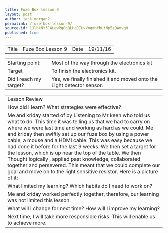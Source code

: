 ```yaml
---
title: Fuze Box lesson 9
layout: post
author: jack.morgan2
permalink: /fuze-box-lesson-9/
source-id: 1JlbkNY3J4LewPg0gQLHgJIUvVogmhfbUtNp5zDWmvg0
published: true
---
```

<table>
  <tr>
    <td>Title</td>
    <td>Fuze Box Lesson 9</td>
    <td>Date</td>
    <td>19/11/16</td>
  </tr>
</table>


<table>
  <tr>
    <td>Starting point:</td>
    <td>Most of the way through the electronics kit</td>
  </tr>
  <tr>
    <td>Target</td>
    <td>To finish the electronics kit.</td>
  </tr>
  <tr>
    <td>Did I reach my target?
</td>
    <td>Yes, we finally finished it and moved onto the Light detector sensor.</td>
  </tr>
</table>


<table>
  <tr>
    <td>Lesson Review</td>
  </tr>
  <tr>
    <td>How did I learn? What strategies were effective?</td>
  </tr>
  <tr>
    <td>Me and kriday started of by Listening to Mr keen who told us what to do. This time it was telling us that  we had to carry on where we were last time and working as hard as we could.  Me and kriday then swiftly set up our fuze box by using a power cable, a mouse and a HDMI cable. This was easy because we had done it before for the last 9 weeks. We then set a target for the lesson, which is up near the top of the table. We then Thought logically , applied past knowledge, collaborated together and persevered. This meant that we could complete our goal and move on to the light sensitive resistor. Here is a picture of it:</td>
  </tr>
  <tr>
    <td>What limited my learning? Which habits do I need to work on?</td>
  </tr>
  <tr>
    <td>Me and kriday worked perfectly together, therefore, our learning was not limited this lesson.</td>
  </tr>
  <tr>
    <td>What will I change for next time? How will I improve my learning?</td>
  </tr>
  <tr>
    <td>Next time, I will take more responsible risks. This will enable us to achieve more.</td>
  </tr>
</table>



